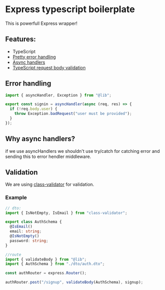 # Express typescript boilerplate

This is powerfull Express wrapper!

## Features:

- TypeScript
- [Pretty error handling](#error-handling)
- [Async handlers](#why-async-handlers)
- [TypeScript request body validation](#validation)

## Error handling

```typescript
import { asyncHandler, Exception } from "@lib";

export const signin = asyncHandler(async (req, res) => {
  if (!req.body.user) {
    throw Exception.badRequest("user must be provided");
  }
});
```

## Why async handlers?

if we use asyncHandlers we shouldn't use try/catch for catching error and sending this to error hendler middleware.

## Validation

We are using [class-validator](https://github.com/typestack/class-validator) for validation.

### Example

```typescript
// dto:
import { IsNotEmpty, IsEmail } from "class-validator";

export class AuthSchema {
  @IsEmail()
  email: string;
  @IsNotEmpty()
  password: string;
}

//route
import { validateBody } from "@lib";
import { AuthSchema } from "./dto/auth.dto";

const authRouter = express.Router();

authRouter.post("/signup", validateBody(AuthSchema), signup);
```
